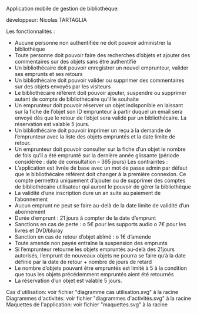 Application mobile de gestion de bibliothèque: 

développeur: Nicolas TARTAGLIA

Les fonctionnalités :
-	Aucune personne non authentifiée ne doit pouvoir administrer la bibliothèque
-	Toute personne doit pouvoir faire des recherches d’objets et ajouter des commentaires sur des objets sans être authentifié
-	Un bibliothécaire doit pouvoir enregistrer un nouvel emprunteur, valider ses emprunts et ses retours
-	Un bibliothécaire doit pouvoir valider ou supprimer des commentaires sur des objets envoyés par les visiteurs
-	Le bibliothécaire référent doit pouvoir ajouter, suspendre ou supprimer autant de compte de bibliothécaire qu’il le souhaite
-	Un emprunteur doit pouvoir réserver un objet indisponible en laissant sur la fiche de l’objet son ID emprunteur à partir duquel un email sera envoyé dès que le retour de l’objet sera validé par un bibliothécaire. La réservation est valable 5 jours.
-	Un bibliothécaire doit pouvoir imprimer un reçu à la demande de l’emprunteur avec la liste des objets empruntés et la date limite de retour.
-	Un emprunteur doit pouvoir consulter sur la fiche d’un objet le nombre de fois qu’il a été emprunté sur la dernière année glissante (période considérée : date de consultation – 365 jours)
Les contraintes :
-	L’application est livrée de base avec un mot de passe admin par défaut que le bibliothécaire référent doit changer à la première connexion. Ce compte permettra uniquement d’ajouter ou de supprimer des comptes de bibliothécaire utilisateur qui auront le pouvoir de gérer la bibliothèque
-	La validité d’une inscription dure un an suite au paiement de l’abonnement 
-	Aucun emprunt ne peut se faire au-delà de la date limite de validité d’un abonnement
-	Durée d’emprunt : 21 jours à compter de la date d’emprunt
-	Sanctions en cas de perte :
	o	5€ pour les supports audio
	o	7€ pour les livres et DVD/bluray
-	Sanction en cas de retour d’objet abîmé :
	o	1€ d’amende
-	Toute amende non payée entraîne la suspension des emprunts
-	Si l’emprunteur retourne les objets empruntés au-delà des 21jours autorisés, l’emprunt de nouveaux objets ne pourra se faire qu’à la date définie par la date de retour + nombre de jours de retard
-	Le nombre d’objets pouvant être empruntés est limité à 5 à la condition que tous les objets précédemment empruntés aient été retournés
-	La réservation d’un objet est valable 5 jours.


Cas d'utilisation: voir fichier "diagramme cas utilisation.svg" à la racine
Diagrammes d'activités: voir fichier "diagrammes d'activités.svg" à la racine
Maquettes de l'application: voir fichier "maquettes.svg" à la racine

